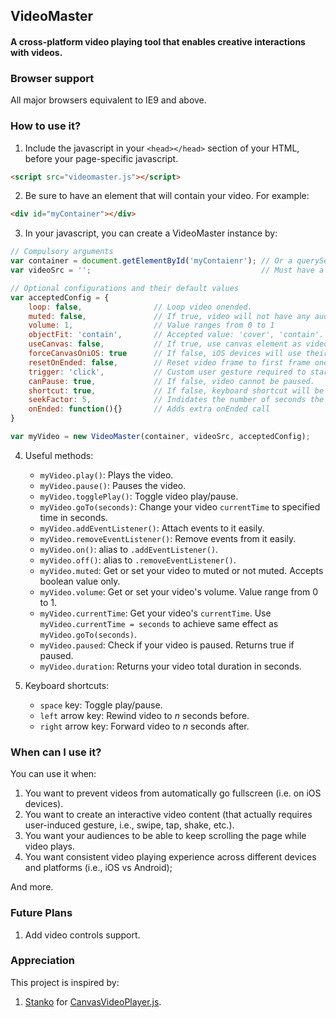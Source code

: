 ## VideoMaster
#### A cross-platform video playing tool that enables creative interactions with videos.

### Browser support
All major browsers equivalent to IE9 and above.

### How to use it?
1. Include the javascript in your `<head></head>` section of your HTML, before your page-specific javascript.
```html
<script src="videomaster.js"></script>
```

2. Be sure to have an element that will contain your video. For example:
```html
<div id="myContainer"></div>
```

3. In your javascript, you can create a VideoMaster instance by:
```javascript
// Compulsory arguments
var container = document.getElementById('myContaienr'); // Or a querySelector string is good too
var videoSrc = '';                                      // Must have a valid video URL

// Optional configurations and their default values
var acceptedConfig = {
    loop: false,                // Loop video onended.
    muted: false,               // If true, video will not have any audio.
    volume: 1,                  // Value ranges from 0 to 1
    objectFit: 'contain',       // Accepted value: 'cover', 'contain'.
    useCanvas: false,           // If true, use canvas element as video for all platform.
    forceCanvasOniOS: true      // If false, iOS devices will use their native video player, which defeats the purpose of this tool.
    resetOnEnded: false,        // Reset video frame to first frame onended.
    trigger: 'click',           // Custom user gesture required to start/pause video.
    canPause: true,             // If false, video cannot be paused.
    shortcut: true,             // If false, keyboard shortcut will be disabled
    seekFactor: 5,              // Indidates the number of seconds the video will rewind/forward from keyboard shortcut
    onEnded: function(){}       // Adds extra onEnded call
}

var myVideo = new VideoMaster(container, videoSrc, acceptedConfig);
```

4. Useful methods:
    - `myVideo.play()`: Plays the video.
    - `myVideo.pause()`: Pauses the video.
    - `myVideo.togglePlay()`: Toggle video play/pause.
    - `myVideo.goTo(seconds)`: Change your video `currentTime` to specified time in seconds.
    - `myVideo.addEventListener()`: Attach events to it easily.
    - `myVideo.removeEventListener()`: Remove events from it easily.
    - `myVideo.on()`: alias to `.addEventListener()`.
    - `myVideo.off()`: alias to `.removeEventListener()`.
    - `myVideo.muted`: Get or set your video to muted or not muted. Accepts boolean value only.
    - `myVideo.volume`: Get or set your video's volume. Value range from 0 to 1.
    - `myVideo.currentTime`: Get your video's `currentTime`. Use `myVideo.currentTime = seconds` to achieve same effect as `myVideo.goTo(seconds)`.
    - `myVideo.paused`: Check if your video is paused. Returns true if paused.
    - `myVideo.duration`: Returns your video total duration in seconds.

5. Keyboard shortcuts:
    - `space` key: Toggle play/pause.
    - `left` arrow key: Rewind video to _n_ seconds before.
    - `right` arrow key: Forward video to _n_ seconds after.

### When can I use it?
You can use it when:
  1. You want to prevent videos from automatically go fullscreen (i.e. on iOS devices).
  2. You want to create an interactive video content (that actually requires user-induced gesture, i.e., swipe, tap, shake, etc.).
  3. You want your audiences to be able to keep scrolling the page while video plays.
  4. You want consistent video playing experience across different devices and platforms (i.e., iOS vs Android);

And more.

### Future Plans
1. Add video controls support.

### Appreciation
This project is inspired by:
1. [Stanko](https://github.com/Stanko/) for [CanvasVideoPlayer.js](https://github.com/Stanko/html-canvas-video-player).